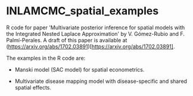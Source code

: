 # INLAMCMC_spatial_examples
R code for paper 'Multivariate posterior inference for spatial models with the
Integrated Nested Laplace Approximation' by V. Gómez-Rubio and F.
Palmí-Perales. A draft of this paper is available at
(https://arxiv.org/abs/1702.03891)[https://arxiv.org/abs/1702.03891].

The examples in the R code are:

* Manski model (SAC model) for spatial econometrics.

* Multivariate disease mapping model with disease-specific and shared spatial effects.
